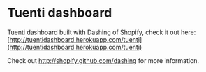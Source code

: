 Tuenti dashboard
================

Tuenti dashboard built with Dashing of Shopify, check it out here: [http://tuentidashboard.herokuapp.com/tuenti](http://tuentidashboard.herokuapp.com/tuenti)

Check out http://shopify.github.com/dashing for more information.
